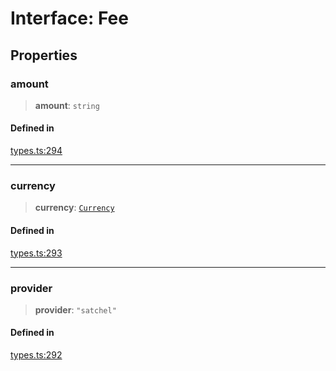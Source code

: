 # Interface: Fee

## Properties

### amount

> **amount**: `string`

#### Defined in

[types.ts:294](https://github.com/monerium/js-monorepo/blob/main/packages/sdk/src/types.ts#L294)

***

### currency

> **currency**: [`Currency`](/docs/tools/SDK/enumerations/Currency.md)

#### Defined in

[types.ts:293](https://github.com/monerium/js-monorepo/blob/main/packages/sdk/src/types.ts#L293)

***

### provider

> **provider**: `"satchel"`

#### Defined in

[types.ts:292](https://github.com/monerium/js-monorepo/blob/main/packages/sdk/src/types.ts#L292)
